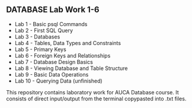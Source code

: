 ## DATABASE Lab Work 1-6

- Lab 1 - Basic psql Commands
- Lab 2 - First SQL Query
- Lab 3 - Databases
- Lab 4 - Tables, Data Types and Constraints
- Lab 5 - Primary Keys
- Lab 6 - Foreign Keys and Relationships
- Lab 7 - Database Design Basics
- Lab 8 - Viewing Database and Table Structure
- Lab 9 - Basic Data Operations
- Lab 10 - Querying Data (unfinished)

This repository contains laboratory work for AUCA Database course. It consists of direct input/output from the terminal copypasted into .txt files.


